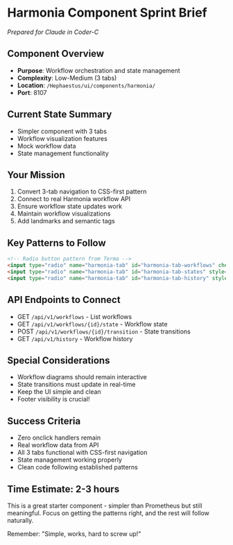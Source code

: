 # Harmonia Component Sprint Brief
*Prepared for Claude in Coder-C*

## Component Overview
- **Purpose**: Workflow orchestration and state management
- **Complexity**: Low-Medium (3 tabs)
- **Location**: `/Hephaestus/ui/components/harmonia/`
- **Port**: 8107

## Current State Summary
- Simpler component with 3 tabs
- Workflow visualization features
- Mock workflow data
- State management functionality

## Your Mission
1. Convert 3-tab navigation to CSS-first pattern
2. Connect to real Harmonia workflow API
3. Ensure workflow state updates work
4. Maintain workflow visualizations
5. Add landmarks and semantic tags

## Key Patterns to Follow
```html
<!-- Radio button pattern from Terma -->
<input type="radio" name="harmonia-tab" id="harmonia-tab-workflows" checked style="display: none;">
<input type="radio" name="harmonia-tab" id="harmonia-tab-states" style="display: none;">
<input type="radio" name="harmonia-tab" id="harmonia-tab-history" style="display: none;">
```

## API Endpoints to Connect
- GET `/api/v1/workflows` - List workflows
- GET `/api/v1/workflows/{id}/state` - Workflow state
- POST `/api/v1/workflows/{id}/transition` - State transitions
- GET `/api/v1/history` - Workflow history

## Special Considerations
- Workflow diagrams should remain interactive
- State transitions must update in real-time
- Keep the UI simple and clean
- Footer visibility is crucial!

## Success Criteria
- Zero onclick handlers remain
- Real workflow data from API
- All 3 tabs functional with CSS-first navigation
- State management working properly
- Clean code following established patterns

## Time Estimate: 2-3 hours

This is a great starter component - simpler than Prometheus but still meaningful. Focus on getting the patterns right, and the rest will follow naturally.

Remember: "Simple, works, hard to screw up!"